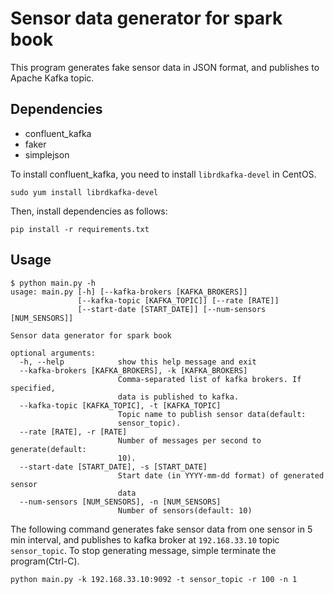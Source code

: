 # Sensor data generator for spark book

This program generates fake sensor data in JSON format, and publishes to Apache Kafka topic.

## Dependencies

- confluent_kafka
- faker
- simplejson

To install confluent_kafka, you need to install `librdkafka-devel` in CentOS.

```
sudo yum install librdkafka-devel
```

Then, install dependencies as follows:

```
pip install -r requirements.txt
```

## Usage

```
$ python main.py -h
usage: main.py [-h] [--kafka-brokers [KAFKA_BROKERS]]
               [--kafka-topic [KAFKA_TOPIC]] [--rate [RATE]]
               [--start-date [START_DATE]] [--num-sensors [NUM_SENSORS]]

Sensor data generator for spark book

optional arguments:
  -h, --help            show this help message and exit
  --kafka-brokers [KAFKA_BROKERS], -k [KAFKA_BROKERS]
                        Comma-separated list of kafka brokers. If specified,
                        data is published to kafka.
  --kafka-topic [KAFKA_TOPIC], -t [KAFKA_TOPIC]
                        Topic name to publish sensor data(default:
                        sensor_topic).
  --rate [RATE], -r [RATE]
                        Number of messages per second to generate(default:
                        10).
  --start-date [START_DATE], -s [START_DATE]
                        Start date (in YYYY-mm-dd format) of generated sensor
                        data
  --num-sensors [NUM_SENSORS], -n [NUM_SENSORS]
                        Number of sensors(default: 10)
```

The following command generates fake sensor data from one sensor in 5 min interval, and publishes to kafka broker at `192.168.33.10` topic `sensor_topic`. To stop generating message, simple terminate the program(Ctrl-C).

```
python main.py -k 192.168.33.10:9092 -t sensor_topic -r 100 -n 1
```


